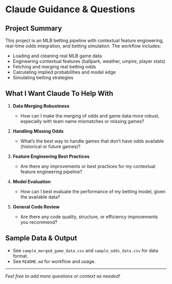 # Claude Guidance & Questions

## Project Summary
This project is an MLB betting pipeline with contextual feature engineering, real-time odds integration, and betting simulation. The workflow includes:
- Loading and cleaning real MLB game data
- Engineering contextual features (ballpark, weather, umpire, player stats)
- Fetching and merging real betting odds
- Calculating implied probabilities and model edge
- Simulating betting strategies

## What I Want Claude To Help With

1. **Data Merging Robustness**
   - How can I make the merging of odds and game data more robust, especially with team name mismatches or missing games?

2. **Handling Missing Odds**
   - What’s the best way to handle games that don’t have odds available (historical or future games)?

3. **Feature Engineering Best Practices**
   - Are there any improvements or best practices for my contextual feature engineering pipeline?

4. **Model Evaluation**
   - How can I best evaluate the performance of my betting model, given the available data?

5. **General Code Review**
   - Are there any code quality, structure, or efficiency improvements you recommend?

## Sample Data & Output
- See `sample_merged_game_data.csv` and `sample_odds_data.csv` for data format.
- See `README.md` for workflow and usage.

---

*Feel free to add more questions or context as needed!*
